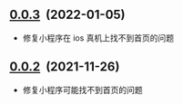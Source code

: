 ## [0.0.3](https://github.com/foca-js/foca/compare/v0.0.2...v0.0.3)&nbsp;&nbsp;(2022-01-05)

- 修复小程序在 ios 真机上找不到首页的问题

## [0.0.2](https://github.com/foca-js/foca/compare/v0.0.1...v0.0.2)&nbsp;&nbsp;(2021-11-26)

- 修复小程序可能找不到首页的问题
